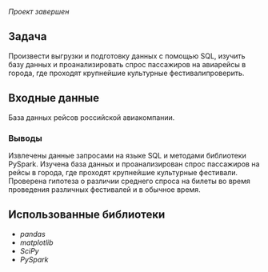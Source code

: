 *Проект завершен*

## Задача
Произвести выгрузки и подготовку данных с помощью SQL, изучить базу данных и проанализировать спрос пассажиров на авиарейсы в города, где проходят крупнейшие культурные фестивалипроверить.

## Входные данные
База данных рейсов российской авиакомпании.

### Выводы
Извлечены данные запросами на языке SQL и методами библиотеки PySpark.
Изучена база данных и проанализирован спрос пассажиров на рейсы в города, где проходят крупнейшие культурные фестивали.
Проверена гипотеза о различии среднего спроса на билеты во время проведения различных фестивалей и в обычное время.

## Использованные библиотеки
- *pandas*
- *matplotlib*
- *SciPy*
- *PySpark*

